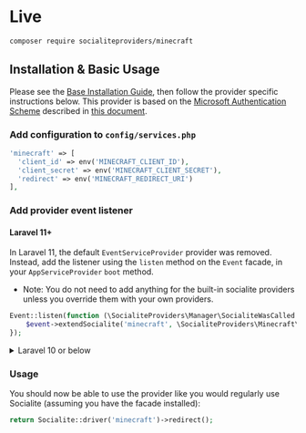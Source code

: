 # Live

```bash
composer require socialiteproviders/minecraft
```

## Installation & Basic Usage

Please see the [Base Installation Guide](https://socialiteproviders.com/usage/), then follow the provider specific instructions below.
This provider is based on the [Microsoft Authentication Scheme](https://wiki.vg/Microsoft_Authentication_Scheme) described in [this document](https://mojang-api-docs.netlify.app/authentication/msa.html#oauth-2).

### Add configuration to `config/services.php`

```php
'minecraft' => [    
  'client_id' => env('MINECRAFT_CLIENT_ID'),  
  'client_secret' => env('MINECRAFT_CLIENT_SECRET'),  
  'redirect' => env('MINECRAFT_REDIRECT_URI') 
],
```

### Add provider event listener

#### Laravel 11+

In Laravel 11, the default `EventServiceProvider` provider was removed. Instead, add the listener using the `listen` method on the `Event` facade, in your `AppServiceProvider` `boot` method.

* Note: You do not need to add anything for the built-in socialite providers unless you override them with your own providers.

```php
Event::listen(function (\SocialiteProviders\Manager\SocialiteWasCalled $event) {
    $event->extendSocialite('minecraft', \SocialiteProviders\Minecraft\Provider::class);
});
```
<details>
<summary>
Laravel 10 or below
</summary>
Configure the package's listener to listen for `SocialiteWasCalled` events.

Add the event to your `listen[]` array in `app/Providers/EventServiceProvider`. See the [Base Installation Guide](https://socialiteproviders.com/usage/) for detailed instructions.

```php
protected $listen = [
    \SocialiteProviders\Manager\SocialiteWasCalled::class => [
        // ... other providers
        \SocialiteProviders\Minecraft\MinecraftExtendSocialite::class.'@handle',
    ],
];
```
</details>

### Usage

You should now be able to use the provider like you would regularly use Socialite (assuming you have the facade installed):

```php
return Socialite::driver('minecraft')->redirect();
```
